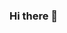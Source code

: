 ### Hi there 👋

<!--
**GaoJubo/GaoJubo** is a ✨ _special_ ✨ repository because its `README.md` (this file) appears on your GitHub profile.

Here are some ideas to get you started:

- 🔭 I’m currently learnig in CUC in China
- 🌱 I’m currently learning computer science

须知少时凌云志，
自许人间第一流。
